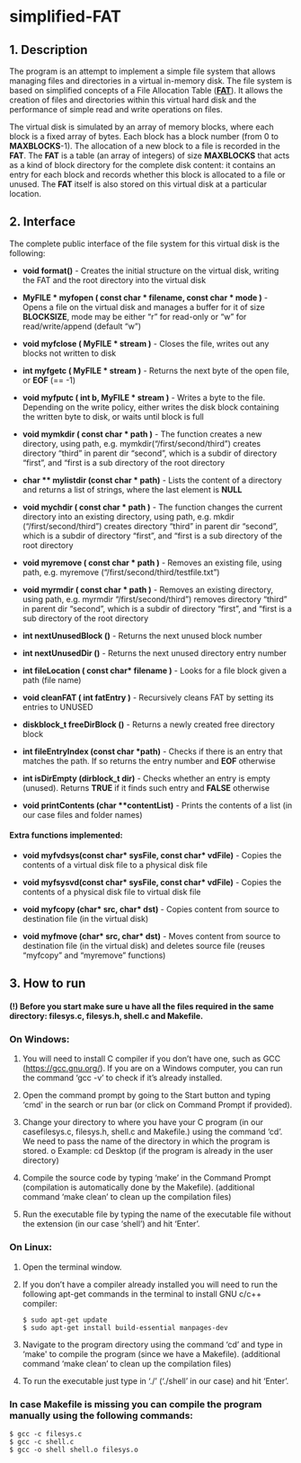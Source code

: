 # simplified-FAT
## 1. Description

The program is an attempt to implement a simple file system that allows managing files and directories in a virtual in-memory disk. The file system is based on simplified concepts of a File Allocation Table (<a href="https://en.wikipedia.org/wiki/File_Allocation_Table" target="_blank">**FAT**</a>). It allows the creation of files and directories within this virtual hard disk and the performance of simple read and write operations on files.

The virtual disk is simulated by an array of memory blocks, where each block is a fixed array of bytes. Each block has a block number (from 0 to **MAXBLOCKS**-1). The allocation of a new block to a file is recorded in the **FAT**. The **FAT** is a table (an array of integers) of size **MAXBLOCKS** that acts as a kind of block directory for the complete disk content: it contains an entry for each block and records whether this block is allocated to a file or unused. The **FAT** itself is also stored on this virtual disk at a particular location.

## 2. Interface

The complete public interface of the file system for this virtual disk is the following:

* **void format()** - Creates the initial structure on the virtual disk, writing the FAT and the root directory into the virtual disk

* **MyFILE * myfopen ( const char * filename, const char * mode )** - Opens a file on the virtual disk and manages a buffer for it of size **BLOCKSIZE**, mode may be either “r” for read-only or “w” for read/write/append (default “w”)

* **void myfclose ( MyFILE * stream )** - Closes the file, writes out any blocks not written to disk

* **int myfgetc ( MyFILE * stream )** - Returns the next byte of the open file, or **EOF** (== -1)

* **void myfputc ( int b, MyFILE * stream )** - Writes a byte to the file. Depending on the write policy, either writes the disk block containing the written byte to disk, or waits until block is full

* **void mymkdir ( const char * path )** - The function creates a new directory, using path, e.g. mymkdir(“/first/second/third”) creates directory “third” in parent dir “second”, which is a subdir of directory “first”, and “first is a sub directory of the root directory

* **char ** mylistdir (const char * path)** - Lists the content of a directory and returns a list of strings, where the last element is **NULL**

* **void mychdir ( const char * path )** - The function changes the current directory into an existing directory, using path, e.g. mkdir (“/first/second/third”) creates directory “third” in parent dir “second”, which is a subdir of directory “first”, and “first is a sub directory of the root directory

* **void myremove ( const char * path )** - Removes an existing file, using path, e.g. myremove (“/first/second/third/testfile.txt”)

* **void myrmdir ( const char * path )** - Removes an existing directory, using path, e.g. myrmdir “/first/second/third”) removes directory “third” in parent dir “second”, which is a subdir of directory “first”, and “first is a sub directory of the root directory

* **int nextUnusedBlock ()** - Returns the next unused block number

* **int nextUnusedDir ()** - Returns the next unused directory entry number

* **int fileLocation ( const char\* filename )** - Looks for a file block given a path (file name)

* **void cleanFAT ( int fatEntry )** - Recursively cleans FAT by setting its entries to UNUSED

* **diskblock_t freeDirBlock ()** -  Returns a newly created free directory block

* **int fileEntryIndex (const char \*path)** - Checks if there is an entry that matches the path. If so returns the entry
number and **EOF** otherwise

* **int isDirEmpty (dirblock_t dir)** - Checks whether an entry is empty (unused). Returns **TRUE** if it finds such
entry and **FALSE** otherwise

* **void printContents (char \*\*contentList)** - Prints the contents of a list (in our case files and folder names)

#### Extra functions implemented:

* **void myfvdsys(const char\* sysFile, const char\* vdFile)** - Copies the contents of a virtual disk file to a physical disk file

* **void myfsysvd(const char\* sysFile, const char\* vdFile)** - Copies the contents of a physical disk file to virtual disk file

* **void myfcopy (char\* src, char\* dst)** - Copies content from source to destination file (in the virtual disk)

* **void myfmove (char\* src, char\* dst)** - Moves content from source to destination file (in the virtual disk) and
deletes source file (reuses “myfcopy” and “myremove” functions)

## 3. How to run
#### (!) Before you start make sure u have all the files required in the same directory: filesys.c, filesys.h, shell.c and Makefile.

### On Windows:

1. You will need to install C compiler if you don’t have one, such as GCC (https://gcc.gnu.org/). If you are on a Windows computer, you can run the command ‘gcc -v’ to check if it’s already installed.

2. Open the command prompt by going to the Start button and typing ‘cmd' in the search or run bar (or click on Command Prompt if provided).

3. Change your directory to where you have your C program (in our casefilesys.c, filesys.h, shell.c and Makefile.) using the command ‘cd’. We need to pass the name of the directory in which the program is stored.
  o Example: cd Desktop (if the program is already in the user directory)

4. Compile the source code by typing ‘make’ in the Command Prompt (compilation is automatically done by the Makefile). (additional command ‘make clean’ to clean up the compilation files)

5. Run the executable file by typing the name of the executable file without the extension (in our case ‘shell’) and hit ‘Enter’.

### On Linux:

1. Open the terminal window.

2. If you don’t have a compiler already installed you will need to run the following apt-get commands in the terminal to install GNU c/c++ compiler:

    ```
    $ sudo apt-get update
    $ sudo apt-get install build-essential manpages-dev
    ```

3. Navigate to the program directory using the command ‘cd’ and type in ‘make' to compile the program (since we have a Makefile). (additional command ‘make clean’ to clean up the compilation files)

4. To run the executable just type in ‘./<name of file>’ (‘./shell’ in our case) and hit ‘Enter’.

### In case Makefile is missing you can compile the program manually using the following commands:

```
$ gcc -c filesys.c
$ gcc -c shell.c
$ gcc -o shell shell.o filesys.o
```
